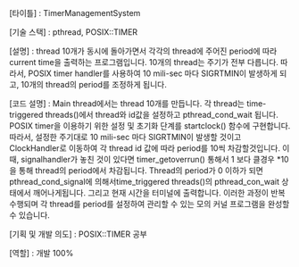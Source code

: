 [타이틀] : TimerManagementSystem

[기술 스택] : pthread, POSIX::TIMER

[설명] : thread 10개가 동시에 돌아가면서 각각의 thread에 주어진 period에 따라 current time을 출력하는 프로그램입니다. 10개의 thread는 주기가 전부 다릅니다. 따라서, POSIX timer handler를 사용하여 10 mili-sec 마다 SIGRTMIN이 발생하게 되고, 10개의 thread의 period를 조정하게 됩니다.

[코드 설명] : Main thread에서는 thread 10개를 만듭니다. 
각 thread는 time-triggered threads()에서 thread와 id값을 설정하고 pthread_cond_wait 됩니다.
POSIX timer을 이용하기 위한 설정 및 초기화 단계를 startclock() 함수에 구현합니다. 
따라서, 설정한 주기대로 10 mili-sec 마다 SIGRTMIN이 발생할 것이고 ClockHandler로 이동하여 각 thread id 값에 따라 period를 10씩 차감할것입니다. 
이때, signalhandler가 놓친 것이 있다면 timer_getoverrun() 통해서 1 보다 클경우 *10을 통해 thread의 period에서 차감됩니다.
Thread의 period가 0 이하가 되면 pthread_cond_signal에 의해서time_triggered threads()의 pthread_con_wait 상태에서 깨어나게됩니다. 
그리고 현재 시간을 터미널에 출력합니다. 
이러한 과정이 반복 수행되며 각 thread를 period를 설정하여 관리할 수 있는 모의 커널 프로그램을 완성할 수 있습니다.

[기획 및 개발 의도] : POSIX::TIMER 공부 

[역할] : 개발 100% 


